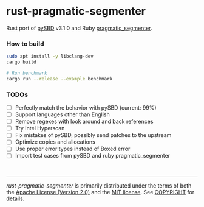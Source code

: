 rust-pragmatic-segmenter
========
Rust port of [pySBD] v3.1.0 and Ruby [pragmatic_segmenter].

### How to build
```bash
sudo apt install -y libclang-dev
cargo build

# Run benchmark
cargo run --release --example benchmark
```

### TODOs
- [ ] Perfectly match the behavior with pySBD (current: 99%)
- [ ] Support languages other than English
- [ ] Remove regexes with look around and back references
- [ ] Try Intel Hyperscan
- [ ] Fix mistakes of pySBD, possibly send patches to the upstream
- [ ] Optimize copies and allocations
- [ ] Use proper error types instead of Boxed error
- [ ] Import test cases from pySBD and ruby pragmatic_segmenter

&nbsp;

--------
*rust-pragmatic-segmenter* is primarily distributed under the terms of both the
[Apache License (Version 2.0)] and the [MIT license]. See [COPYRIGHT] for
details.

[pySBD]: https://github.com/nipunsadvilkar/pySBD
[pragmatic_segmenter]: https://github.com/diasks2/pragmatic_segmenter

[MIT license]: LICENSE-MIT
[Apache License (Version 2.0)]: LICENSE-APACHE
[COPYRIGHT]: COPYRIGHT
